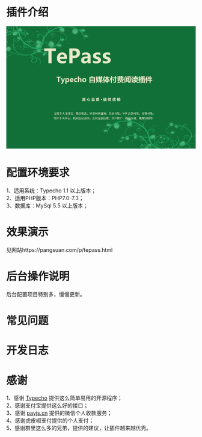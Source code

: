 # 插件介绍

![TePass](/media/TePass.png)  

# 配置环境要求  

1、适用系统：Typecho 1.1 以上版本；  
2、适用PHP版本：PHP7.0-7.3；  
3、数据库：MySql 5.5 以上版本；  


# 效果演示   

见网站https://pangsuan.com/p/tepass.html


# 后台操作说明  
后台配置项目特别多，慢慢更新。


# 常见问题  


# 开发日志   


# 感谢  

1、感谢 [Typecho](https://typecho.org) 提供这么简单易用的开源程序；  
2、感谢支付宝提供这么好的接口；  
3、感谢 [payjs.cn](https://payjs.cn/ref/zgpnbd) 提供的微信个人收款服务；  
4、感谢虎皮椒支付提供的个人支付；  
5、感谢群里这么多的兄弟，提供的建议，让插件越来越优秀。


